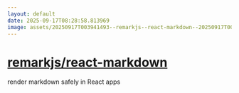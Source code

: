 ```yaml
---
layout: default
date: 2025-09-17T08:28:58.813969
image: assets/20250917T003941493--remarkjs--react-markdown--20250917T005337062--cropped.png
---
```


# [remarkjs/react-markdown](https://github.com/remarkjs/react-markdown)

render markdown safely in React apps
